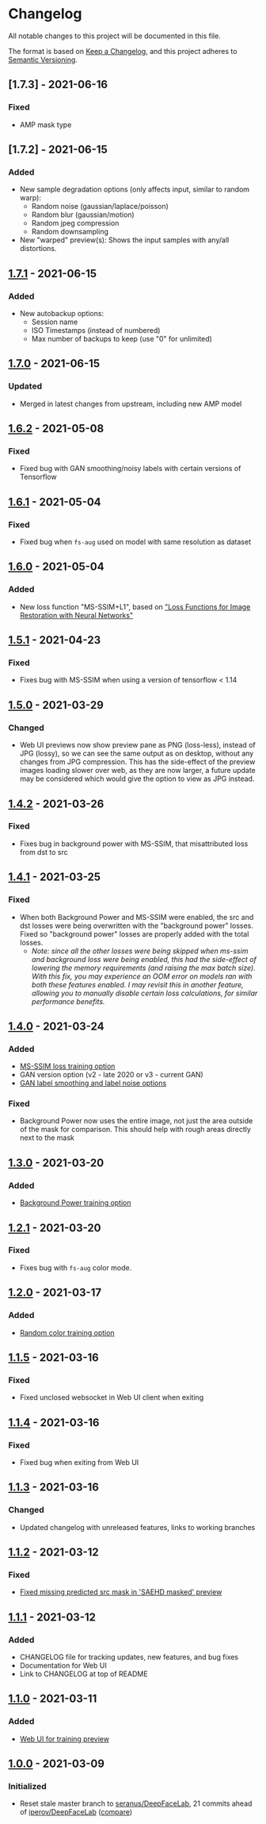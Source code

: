 # Changelog
All notable changes to this project will be documented in this file.

The format is based on [Keep a Changelog](https://keepachangelog.com/en/1.0.0/),
and this project adheres to [Semantic Versioning](https://semver.org/spec/v2.0.0.html).

## [1.7.3] - 2021-06-16
### Fixed
- AMP mask type

## [1.7.2] - 2021-06-15
### Added
- New sample degradation options (only affects input, similar to random warp): 
  - Random noise (gaussian/laplace/poisson)
  - Random blur (gaussian/motion)
  - Random jpeg compression
  - Random downsampling
- New "warped" preview(s): Shows the input samples with any/all distortions.     

## [1.7.1] - 2021-06-15
### Added
- New autobackup options:
  - Session name
  - ISO Timestamps (instead of numbered)
  - Max number of backups to keep (use "0" for unlimited)

## [1.7.0] - 2021-06-15
### Updated
- Merged in latest changes from upstream, including new AMP model

## [1.6.2] - 2021-05-08
### Fixed
- Fixed bug with GAN smoothing/noisy labels with certain versions of Tensorflow

## [1.6.1] - 2021-05-04
### Fixed
- Fixed bug when `fs-aug` used on model with same resolution as dataset

## [1.6.0] - 2021-05-04
### Added
- New loss function "MS-SSIM+L1", based on ["Loss Functions for Image Restoration with Neural Networks"](https://research.nvidia.com/publication/loss-functions-image-restoration-neural-networks)

## [1.5.1] - 2021-04-23
### Fixed
- Fixes bug with MS-SSIM when using a version of tensorflow < 1.14

## [1.5.0] - 2021-03-29
### Changed
- Web UI previews now show preview pane as PNG (loss-less), instead of JPG (lossy), so we can see the same output 
  as on desktop, without any changes from JPG compression. This has the side-effect of the preview images loading slower
  over web, as they are now larger, a future update may be considered which would give the option to view as JPG 
  instead.

## [1.4.2] - 2021-03-26
### Fixed 
- Fixes bug in background power with MS-SSIM, that misattributed loss from dst to src

## [1.4.1] - 2021-03-25
### Fixed
- When both Background Power and MS-SSIM were enabled, the src and dst losses were being overwritten with the 
  "background power" losses. Fixed so "background power" losses are properly added with the total losses.
    - *Note: since all the other losses were being skipped when ms-ssim and background loss were being enabled, this had 
      the side-effect of lowering the memory requirements (and raising the max batch size). With this fix, you may 
      experience an OOM error on models ran with both these features enabled. I may revisit this in another feature, 
      allowing you to manually disable certain loss calculations, for similar performance benefits.*

## [1.4.0] - 2021-03-24
### Added
- [MS-SSIM loss training option](doc/features/ms-ssim)
- GAN version option (v2 - late 2020 or v3 - current GAN)
- [GAN label smoothing and label noise options](doc/features/gan-options)
### Fixed
- Background Power now uses the entire image, not just the area outside of the mask for comparison.
This should help with rough areas directly next to the mask

## [1.3.0] - 2021-03-20
### Added
- [Background Power training option](doc/features/background-power/README.md)

## [1.2.1] - 2021-03-20
### Fixed
- Fixes bug with `fs-aug` color mode.

## [1.2.0] - 2021-03-17
### Added
- [Random color training option](doc/features/random-color/README.md)

## [1.1.5] - 2021-03-16
### Fixed
- Fixed unclosed websocket in Web UI client when exiting

## [1.1.4] - 2021-03-16
### Fixed
- Fixed bug when exiting from Web UI

## [1.1.3] - 2021-03-16
### Changed
- Updated changelog with unreleased features, links to working branches

## [1.1.2] - 2021-03-12
### Fixed
- [Fixed missing predicted src mask in 'SAEHD masked' preview](doc/fixes/predicted_src_mask/README.md)

## [1.1.1] - 2021-03-12
### Added
- CHANGELOG file for tracking updates, new features, and bug fixes
- Documentation for Web UI
- Link to CHANGELOG at top of README

## [1.1.0] - 2021-03-11
### Added
- [Web UI for training preview](doc/features/webui/README.md)

## [1.0.0] - 2021-03-09
### Initialized
- Reset stale master branch to [seranus/DeepFaceLab](https://github.com/seranus/DeepFaceLab), 
  21 commits ahead of [iperov/DeepFaceLab](https://github.com/iperov/DeepFaceLab) ([compare](https://github.com/iperov/DeepFaceLab/compare/4818183...seranus:3f5ae05))

[1.7.1]: https://github.com/faceshiftlabs/DeepFaceLab/compare/v1.7.0...v1.7.1
[1.7.0]: https://github.com/faceshiftlabs/DeepFaceLab/compare/v1.6.2...v1.7.0
[1.6.2]: https://github.com/faceshiftlabs/DeepFaceLab/compare/v1.6.1...v1.6.2
[1.6.1]: https://github.com/faceshiftlabs/DeepFaceLab/compare/v1.6.0...v1.6.1
[1.6.0]: https://github.com/faceshiftlabs/DeepFaceLab/compare/v1.5.1...v1.6.0
[1.5.1]: https://github.com/faceshiftlabs/DeepFaceLab/compare/v1.5.0...v1.5.1
[1.5.0]: https://github.com/faceshiftlabs/DeepFaceLab/compare/v1.4.2...v1.5.0
[1.4.2]: https://github.com/faceshiftlabs/DeepFaceLab/compare/v1.4.1...v1.4.2
[1.4.1]: https://github.com/faceshiftlabs/DeepFaceLab/compare/v1.4.0...v1.4.1
[1.4.0]: https://github.com/faceshiftlabs/DeepFaceLab/compare/v1.3.0...v1.4.0
[1.3.0]: https://github.com/faceshiftlabs/DeepFaceLab/compare/v1.2.1...v1.3.0
[1.2.1]: https://github.com/faceshiftlabs/DeepFaceLab/compare/v1.2.0...v1.2.1
[1.2.0]: https://github.com/faceshiftlabs/DeepFaceLab/compare/v1.1.5...v1.2.0
[1.1.5]: https://github.com/faceshiftlabs/DeepFaceLab/compare/v1.1.4...v1.1.5
[1.1.4]: https://github.com/faceshiftlabs/DeepFaceLab/compare/v1.1.3...v1.1.4
[1.1.3]: https://github.com/faceshiftlabs/DeepFaceLab/compare/v1.1.2...v1.1.3
[1.1.2]: https://github.com/faceshiftlabs/DeepFaceLab/compare/v1.1.1...v1.1.2
[1.1.1]: https://github.com/faceshiftlabs/DeepFaceLab/compare/v1.1.0...v1.1.1
[1.1.0]: https://github.com/faceshiftlabs/DeepFaceLab/compare/v1.0.0...v1.1.0
[1.0.0]: https://github.com/faceshiftlabs/DeepFaceLab/releases/tag/v1.0.0
